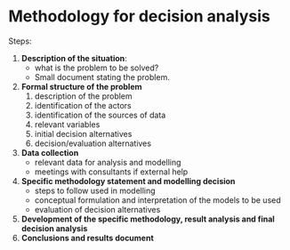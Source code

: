 # Methodology for decision analysis

Steps:

1. **Description of the situation**:
    * what is the problem to be solved?
    * Small document stating the problem.
1. **Formal structure of the problem**
    1. description of the problem
    1. identification of the actors
    1. identification of the sources of data
    1. relevant variables
    1. initial decision alternatives
    1. decision/evaluation alternatives
1. **Data collection**
    * relevant data for analysis and modelling
    * meetings with consultants if external help
1. **Specific methodology statement and modelling decision**
    * steps to follow used in modelling
    * conceptual formulation and interpretation of the models to be used
    * evaluation of decision alternatives
1. **Development of the specific methodology, result analysis and final decision analysis**
1. **Conclusions and results document**
